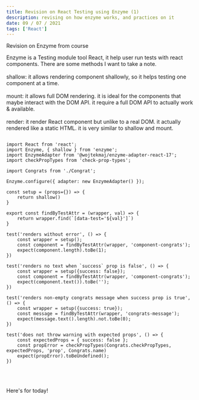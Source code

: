 ```yaml
---
title: Revision on React Testing using Enzyme (1)
description: revising on how enzyme works, and practices on it
date: 09 / 07 / 2021
tags: ['React']
---
```

Revision on Enzyme from course

Enzyme is a Testing module tool React, 
it help user run tests with react components.
There are some methods I want to take a note.<br/><br/>
shallow: it allows rendering component shallowly, so it helps testing one component at a time.<br/><br/>
mount: it allows full DOM rendering. it is ideal for the components that maybe interact with the DOM API.
it require a full DOM API to actually work & available.<br/><br/>
render: it render React component but unlike to a real DOM.
it actually rendered like a static HTML.
it is very similar to shallow and mount. 

<pre class="language-jsx" ><code>
import React from 'react';
import Enzyme, { shallow } from 'enzyme';
import EnzymeAdapter from '@wojtekmaj/enzyme-adapter-react-17';
import checkPropTypes from 'check-prop-types';

import Congrats from './Congrat';

Enzyme.configure({ adapter: new EnzymeAdapter() });

const setup = (props={}) => {
    return shallow(<Congrats {...props} />)
}

export const findByTestAttr = (wrapper, val) => {
    return wrapper.find(`[data-test='${val}']`)
}

test('renders without error', () => {
    const wrapper = setup();
    const component = findByTestAttr(wrapper, 'component-congrats');
    expect(component.length).toBe(1);
})

test('renders no text when `success` prop is false', () => {
    const wrapper = setup({success: false});
    const component = findByTestAttr(wrapper, 'component-congrats');
    expect(component.text()).toBe('');
})

test('renders non-empty congrats message when success prop is true', () => {
    const wrapper = setup({success: true});
    const message = findByTestAttr(wrapper, 'congrats-message');
    expect(message.text().length).not.toBe(0);
})

test('does not throw warning with expected props', () => {
    const expectedProps = { success: false };
    const propError = checkPropTypes(Congrats.checkPropTypes, expectedProps, 'prop', Congrats.name)
    expect(propError).toBeUndefined();
})
</code></pre><br/><br/>
Here's for today!